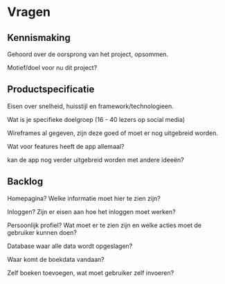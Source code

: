 # Vragen

## Kennismaking

Gehoord over de oorsprong van het project, opsommen.

Motief/doel voor nu dit project?

## Productspecificatie

Eisen over snelheid, huisstijl en framework/technologieen.

Wat is je specifieke doelgroep (16 - 40 lezers op social media)

Wireframes al gegeven, zijn deze goed of moet er nog uitgebreid worden.

Wat voor features heeft de app allemaal?

kan de app nog verder uitgebreid worden met andere ideeën?

## Backlog

Homepagina? Welke informatie moet hier te zien zijn?

Inloggen? Zijn er eisen aan hoe het inloggen moet werken?

Persoonlijk profiel? Wat moet er te zien zijn en welke acties moet de gebruiker kunnen doen?

Database waar alle data wordt opgeslagen?

Waar komt de boekdata vandaan?

Zelf boeken toevoegen, wat moet gebruiker zelf invoeren?
